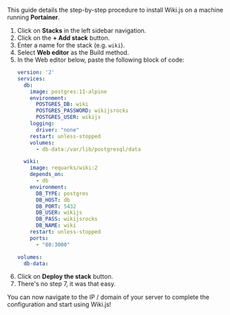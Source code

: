 This guide details the step-by-step procedure to install Wiki.js on a machine running **Portainer**.

1. Click on **Stacks** in the left sidebar navigation.
1. Click on the **+ Add stack** button.
1. Enter a name for the stack (e.g. `wiki`).
1. Select **Web editor** as the Build method.
1. In the Web editor below, paste the following block of code:
    ```yaml
    version: '2'
    services:
      db:
        image: postgres:11-alpine
        environment:
          POSTGRES_DB: wiki
          POSTGRES_PASSWORD: wikijsrocks
          POSTGRES_USER: wikijs
        logging:
          driver: "none"
        restart: unless-stopped
        volumes:
          - db-data:/var/lib/postgresql/data

      wiki:
        image: requarks/wiki:2
        depends_on:
          - db
        environment:
          DB_TYPE: postgres
          DB_HOST: db
          DB_PORT: 5432
          DB_USER: wikijs
          DB_PASS: wikijsrocks
          DB_NAME: wiki
        restart: unless-stopped
        ports:
          - "80:3000"

    volumes:
      db-data:
    ```
1. Click on **Deploy the stack** button.
1. There's no step 7, it was that easy.

You can now navigate to the IP / domain of your server to complete the configuration and start using Wiki.js!